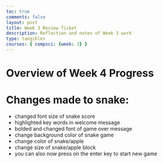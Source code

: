```yaml
---
toc: true
comments: false
layout: post
title: Week 3 Review Ticket
description: Reflection and notes of Week 3 work
type: tangibles
courses: { compsci: {week: 3} }
---
```

# **Overview of Week 4 Progress**

# Changes made to snake:
- changed font size of snake score
- highlighted key words in welcome message
- bolded and changed font of game over message
- change background color of snake game 
- change color of snake/apple
- change size of snake/apple block
- you can also now press on the enter key to start new game